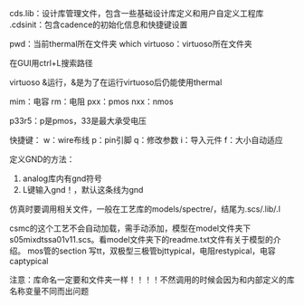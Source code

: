 cds.lib：设计库管理文件，包含一些基础设计库定义和用户自定义工程库
.cdsinit：包含cadence的初始化信息和快捷键设置

pwd：当前thermal所在文件夹
which virtuoso：virtuoso所在文件夹

在GUI用ctrl+L搜索路径

virtuoso &运行，&是为了在运行virtuoso后仍能使用thermal


mim：电容
rm：电阻
pxx：pmos
nxx：nmos

p33r5：p是pmos，33是最大承受电压

快捷键：
w：wire布线
p：pin引脚
q：修改参数
i：导入元件
f：大小自动适应


定义GND的方法：
1. analog库内有gnd符号
2. L键输入gnd！，默认这条线为gnd


仿真时要调用相关文件，一般在工艺库的models/spectre/，结尾为.scs/.lib/.l

csmc的这个工艺不会自动加载，需手动添加，模型在model文件夹下s05mixdtssa01v11.scs。看model文件夹下的readme.txt文件有关于模型的介绍。
mos管的section 写tt，双极型三极管bjttypical，电阻restypical，电容captypical

注意：库命名一定要和文件夹一样！！！！不然调用的时候会因为和内部定义的库名称变量不同而出问题